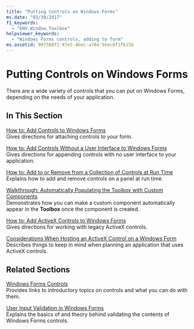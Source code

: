 ```yaml
---
title: "Putting Controls on Windows Forms"
ms.date: "03/30/2017"
f1_keywords: 
  - "ENV.Window.Toolbox"
helpviewer_keywords: 
  - "Windows Forms controls, adding to form"
ms.assetid: 997508f2-87e5-4bec-a78e-9eec8f1fb15b
---
```

# Putting Controls on Windows Forms
There are a wide variety of controls that you can put on Windows Forms, depending on the needs of your application.  
  
## In This Section  
 [How to: Add Controls to Windows Forms](how-to-add-controls-to-windows-forms.md)  
 Gives directions for attaching controls to your form.  
  
 [How to: Add Controls Without a User Interface to Windows Forms](how-to-add-controls-without-a-user-interface-to-windows-forms.md)  
 Gives directions for appending controls with no user interface to your application.  
  
 [How to: Add to or Remove from a Collection of Controls at Run Time](how-to-add-to-or-remove-from-a-collection-of-controls-at-run-time.md)  
 Explains how to add and remove controls on a panel at run time.  
  
 [Walkthrough: Automatically Populating the Toolbox with Custom Components](walkthrough-automatically-populating-the-toolbox-with-custom-components.md)  
 Demonstrates how you can make a custom component automatically appear in the **Toolbox** once the component is created.  
  
 [How to: Add ActiveX Controls to Windows Forms](how-to-add-activex-controls-to-windows-forms.md)  
 Gives directions for working with legacy ActiveX controls.  
  
 [Considerations When Hosting an ActiveX Control on a Windows Form](considerations-when-hosting-an-activex-control-on-a-windows-form.md)  
 Describes things to keep in mind when planning an application that uses ActiveX controls.  
  
## Related Sections  
 [Windows Forms Controls](index.md)  
 Provides links to introductory topics on controls and what you can do with them.  
  
 [User Input Validation in Windows Forms](../user-input-validation-in-windows-forms.md)  
 Explains the basics of and theory behind validating the contents of Windows Forms controls.
